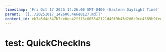 ```yaml
---
timestamp: 'Fri Oct 17 2025 14:26:00 GMT-0400 (Eastern Daylight Time)'
parent: '[[../20251017_142600.4e6e0127.md]]'
content_id: eb7a5d4c347b7ce0ec42ff13c605542121d40f9b45d206c9cc4389b9fed8549c
---
```


# test: QuickCheckIns
